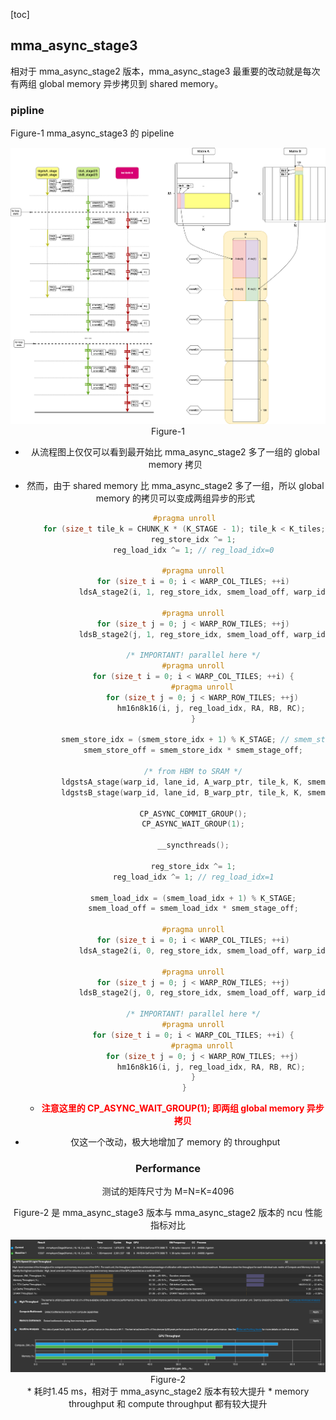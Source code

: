 [toc]

## mma_async_stage3

相对于 mma_async_stage2 版本，mma_async_stage3 最重要的改动就是每次有两组 global memory 异步拷贝到 shared memory。




### pipline

Figure-1 mma_async_stage3 的 pipeline

<img src="imgs/pipeline.png" alt="pipeline" style="zoom:80%;" />

<center> Figure-1 <center>

* 从流程图上仅仅可以看到最开始比 mma_async_stage2 多了一组的 global memory 拷贝

* 然而，由于 shared memory 比 mma_async_stage2 多了一组，所以 global memory 的拷贝可以变成两组异步的形式

  ```c++
      #pragma unroll
      for (size_t tile_k = CHUNK_K * (K_STAGE - 1); tile_k < K_tiles; tile_k += CHUNK_K) {
          reg_store_idx ^= 1;
          reg_load_idx ^= 1; // reg_load_idx=0
  
          #pragma unroll
          for (size_t i = 0; i < WARP_COL_TILES; ++i)
              ldsA_stage2(i, 1, reg_store_idx, smem_load_off, warp_id, lane_id, smemA, RA); 
  
          #pragma unroll
          for (size_t j = 0; j < WARP_ROW_TILES; ++j)
              ldsB_stage2(j, 1, reg_store_idx, smem_load_off, warp_id, lane_id, smemB, RB);
  
          /* IMPORTANT! parallel here */
          #pragma unroll
          for (size_t i = 0; i < WARP_COL_TILES; ++i) {
              #pragma unroll
              for (size_t j = 0; j < WARP_ROW_TILES; ++j)
                  hm16n8k16(i, j, reg_load_idx, RA, RB, RC);
          }
  
          smem_store_idx = (smem_store_idx + 1) % K_STAGE; // smem_store_idx=2
          smem_store_off = smem_store_idx * smem_stage_off;
  
          /* from HBM to SRAM */
          ldgstsA_stage(warp_id, lane_id, A_warp_ptr, tile_k, K, smemA, smem_store_off);
          ldgstsB_stage(warp_id, lane_id, B_warp_ptr, tile_k, K, smemB, smem_store_off);
  
          CP_ASYNC_COMMIT_GROUP();
          CP_ASYNC_WAIT_GROUP(1);
  
          __syncthreads();
  
          reg_store_idx ^= 1;
          reg_load_idx ^= 1; // reg_load_idx=1
  
          smem_load_idx = (smem_load_idx + 1) % K_STAGE;
          smem_load_off = smem_load_idx * smem_stage_off;
  
          #pragma unroll
          for (size_t i = 0; i < WARP_COL_TILES; ++i)
              ldsA_stage2(i, 0, reg_store_idx, smem_load_off, warp_id, lane_id, smemA, RA);
  
          #pragma unroll
          for (size_t j = 0; j < WARP_ROW_TILES; ++j)
              ldsB_stage2(j, 0, reg_store_idx, smem_load_off, warp_id, lane_id, smemB, RB);
  
          /* IMPORTANT! parallel here */
          #pragma unroll
          for (size_t i = 0; i < WARP_COL_TILES; ++i) {
              #pragma unroll
              for (size_t j = 0; j < WARP_ROW_TILES; ++j)
                  hm16n8k16(i, j, reg_load_idx, RA, RB, RC);
          }
      }
  ```

  * **<font color='red'> 注意这里的 CP_ASYNC_WAIT_GROUP(1); 即两组 global memory 异步拷贝</font>**

* 仅这一个改动，极大地增加了 memory 的 throughput



### Performance

测试的矩阵尺寸为 M=N=K=4096

Figure-2 是 mma_async_stage3 版本与 mma_async_stage2 版本的 ncu 性能指标对比

<img src="imgs/async2-vs-async3.png" alt="async2-vs-async3" style="zoom:80%;" />

<center> Figure-2 <center>
* 耗时1.45 ms，相对于 mma_async_stage2 版本有较大提升
* memory throughput 和 compute throughput 都有较大提升







